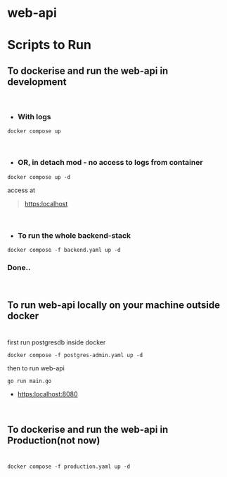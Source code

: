 # web-api




# Scripts to Run



## To dockerise and run the web-api in development 

<br>

- ###  With logs
```
docker compose up
```

<br>

- ### OR, in detach mod - no access to logs from container

```
docker compose up -d
```

access at 
> [https:localhost](http://localhost/)
>
<br>

- ### To run the whole backend-stack

```
docker compose -f backend.yaml up -d
```

### Done..


<br>


## To run web-api locally on your machine outside docker
# 




first run postgresdb inside docker
```
docker compose -f postgres-admin.yaml up -d
```
then to run web-api
```
go run main.go
```
- [https:localhost:8080](http://localhost:8080/)

<br>


## To dockerise and run the web-api in Production(not now) 
#

```
docker compose -f production.yaml up -d
```


<!-- for kafka-producer: 

```
docker exec --interactive --tty broker kafka-console-consumer --bootstrap-server broker:9092 --topic quickstart --from-beginning
```

for kafka-consumer: 

```
docker exec --interactive --tty broker kafka-console-producer --bootstrap-server broker:9092 --topic quickstart
```
<br>

## PostgresAdmin @

<br>

  > [https:localhost:5050](http://localhost:5050/)

[to configure:](https://hevodata.com/learn/docker-postgresql/)

user user, password values from docker compose -->
